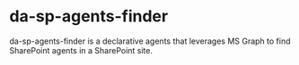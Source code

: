 # da-sp-agents-finder
da-sp-agents-finder is a declarative agents that leverages MS Graph to find SharePoint agents in a SharePoint site.
